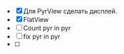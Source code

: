 - [x]  Для PyrView сделать дисплей.
- [x] FlatView
- [ ] Count pyr in pyr
- [ ] fix   pyr in pyr
- [ ] 